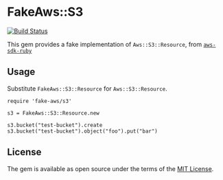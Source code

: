 # FakeAws::S3

[![Build Status](https://travis-ci.org/realestate-com-au/fake-aws-sdk-s3.svg?branch=master)](https://travis-ci.org/realestate-com-au/fake-aws-sdk-s3)

This gem provides a fake implementation of `Aws::S3::Resource`, from [`aws-sdk-ruby`](https://github.com/aws/aws-sdk-ruby)

## Usage

Substitute `FakeAws::S3::Resource` for `Aws::S3::Resource`.

```
require 'fake-aws/s3'

s3 = FakeAws::S3::Resource.new

s3.bucket("test-bucket").create
s3.bucket("test-bucket").object("foo").put("bar")
```

## License

The gem is available as open source under the terms of the [MIT License](http://opensource.org/licenses/MIT).
